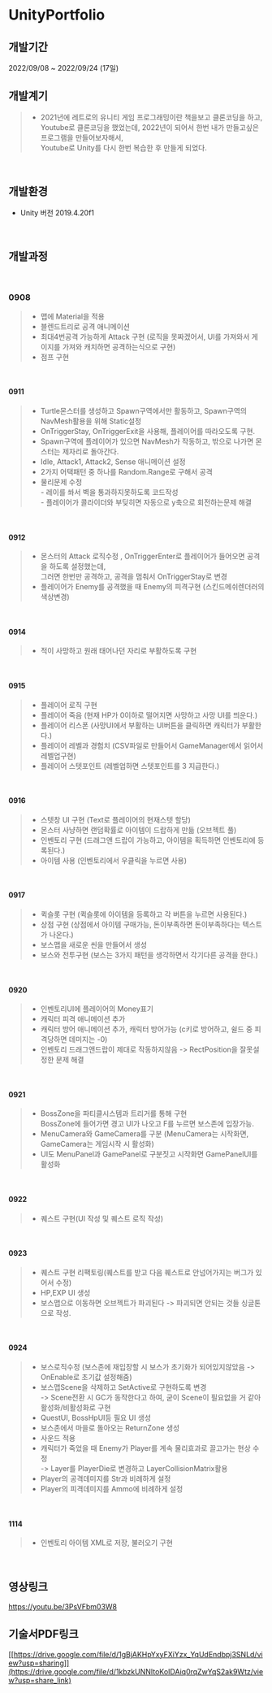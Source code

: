 # UnityPortfolio

## 개발기간
2022/09/08 ~ 2022/09/24 (17일)
<br/>

## 개발계기
> - 2021년에 레트로의 유니티 게임 프로그래밍이란 책을보고 클론코딩을 하고,<br/> 
Youtube로 클론코딩을 했었는데, 2022년이 되어서 한번 내가 만들고싶은 프로그램을 만들어보자해서, <br/>
Youtube로 Unity를 다시 한번 복습한 후 만들게 되었다.
<br/>

## 개발환경
- Unity 버전 2019.4.20f1
<br/>

## 개발과정

<br/>

### 0908 
> - 맵에 Material을 적용
> - 블렌드트리로 공격 애니메이션
> - 최대4번공격 가능하게 Attack 구현 (로직을 못짜겠어서, UI를 가져와서 게이지를 가져와 캐치하면 공격하는식으로 구현)
> - 점프 구현
<br/>

#### 0911
> - Turtle몬스터를 생성하고 Spawn구역에서만 활동하고, Spawn구역의 NavMesh활용을 위해 Static설정
> - OnTriggerStay, OnTriggerExit을 사용해, 플레이어를 따라오도록 구현.
> - Spawn구역에 플레이어가 있으면 NavMesh가 작동하고, 밖으로 나가면 몬스터는 제자리로 돌아간다.
> - Idle, Attack1, Attack2, Sense 애니메이션 설정
> - 2가지 어택패턴 중 하나를 Random.Range로 구해서 공격
> - 물리문제 수정<br/>
     - 레이를 쏴서 벽을 통과하지못하도록 코드작성<br/>
     - 플레이어가 콜라이더와 부딪히면 자동으로 y축으로 회전하는문제 해결
<br/>

#### 0912
> - 몬스터의 Attack 로직수정 , OnTriggerEnter로 플레이어가 들어오면 공격을 하도록 설정했는데,<br/>
    그러면 한번만 공격하고, 공격을 멈춰서 OnTriggerStay로 변경
> - 플레이어가 Enemy를 공격했을 때 Enemy의 피격구현 (스킨드메쉬렌더러의 색상변경)
<br/>

#### 0914
> - 적이 사망하고 원래 태어나던 자리로 부활하도록 구현
<br/>

#### 0915
> - 플레이어 로직 구현
> - 플레이어 죽음 (현재 HP가 0이하로 떨어지면 사망하고 사망 UI를 띄운다.)
> - 플레이어 리스폰 (사망UI에서 부활하는 UI버튼을 클릭하면 캐릭터가 부활한다.)
> - 플레이어 레벨과 경험치 (CSV파일로 만들어서 GameManager에서 읽어서 레벨업구현)
> - 플레이어 스텟포인트 (레벨업하면 스텟포인트를 3 지급한다.)
<br/>

#### 0916
> - 스텟창 UI 구현 (Text로 플레이어의 현재스텟 할당)
> - 몬스터 사냥하면 랜덤확률로 아이템이 드랍하게 만듦 (오브젝트 풀)
> - 인벤토리 구현 (드래그앤 드랍이 가능하고, 아이템을 획득하면 인벤토리에 등록된다.)
> - 아이템 사용 (인벤토리에서 우클릭을 누르면 사용)
<br/>

#### 0917
> - 퀵슬롯 구현 (퀵슬롯에 아이템을 등록하고 각 버튼을 누르면 사용된다.)
> - 상점 구현 (상점에서 아이템 구매가능, 돈이부족하면 돈이부족하다는 텍스트가 나온다.)
> - 보스맵을 새로운 씬을 만들어서 생성
> - 보스와 전투구현 (보스는 3가지 패턴을 생각하면서 각기다른 공격을 한다.)
<br/>

#### 0920
> - 인벤토리UI에 플레이어의 Money표기
> - 캐릭터 피격 애니메이션 추가
> - 캐릭터 방어 애니메이션 추가, 캐릭터 방어가능 (c키로 방어하고, 쉴드 중 피격당하면 데미지는 -0)
> - 인벤토리 드래그앤드랍이 제대로 작동하지않음 -> RectPosition을 잘못설정한 문제 해결
<br/>

#### 0921
> - BossZone을 파티클시스템과 트리거를 통해 구현 <br/>
    BossZone에 들어가면 경고 UI가 나오고 F를 누르면 보스존에 입장가능.
> - MenuCamera와 GameCamera를 구분 (MenuCamera는 시작화면, GameCamera는 게임시작 시 활성화)
> - UI도 MenuPanel과 GamePanel로 구분짓고 시작화면 GamePanelUI를 활성화
<br/>

#### 0922
> - 퀘스트 구현(UI 작성 및 퀘스트 로직 작성)
<br/>

#### 0923
> - 퀘스트 구현 리팩토링(퀘스트를 받고 다음 퀘스트로 안넘어가지는 버그가 있어서 수정)
> - HP,EXP UI 생성
> - 보스맵으로 이동하면 오브젝트가 파괴된다 -> 파괴되면 안되는 것들 싱글톤으로 작성.
<br/>

#### 0924
> - 보스로직수정 (보스존에 재입장할 시 보스가 초기화가 되어있지않았음 -> OnEnable로 초기값 설정해줌)
> - 보스맵Scene을 삭제하고 SetActive로 구현하도록 변경<br/>
  -> Scene전환 시 GC가 동작한다고 하여, 굳이 Scene이 필요없을 거 같아 활성화/비활성화로 구현
> - QuestUI, BossHpUI등 필요 UI 생성
> - 보스존에서 마을로 돌아오는 ReturnZone 생성
> - 사운드 적용
> - 캐릭터가 죽었을 때 Enemy가 Player를 계속 물리효과로 끌고가는 현상 수정 <br/>
-> Layer를 PlayerDie로 변경하고 LayerCollisionMatrix활용
> - Player의 공격데미지를 Str과 비례하게 설정
> - Player의 피격데미지를 Ammo에 비례하게 설정

<br/>

#### 1114
> - 인벤토리 아이템 XML로 저장, 불러오기 구현

<br/>

## 영상링크
https://youtu.be/3PsVFbm03W8
## 기술서PDF링크
[[https://drive.google.com/file/d/1gBjAKHpYxyFXiYzx_YqUdEndbpj3SNLd/view?usp=sharing]](https://drive.google.com/file/d/1kbzkUNNItoKoIDAiq0rqZwYqS2ak9Wtz/view?usp=share_link)
